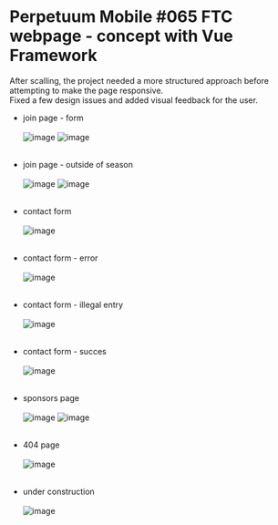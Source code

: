 # Perpetuum Mobile #065 FTC webpage - concept with Vue Framework
After scalling, the project needed a more structured approach before attempting to make the page responsive.  
Fixed a few design issues and added visual feedback for the user.

- join page - form <br /> <br />
![image](https://github.com/Alle43221/Vue-Perpetuum-Mobile-Website/assets/79206599/021c552c-fbb4-4da3-9e98-5dd1277e50d6)
![image](https://github.com/Alle43221/Vue-Perpetuum-Mobile-Website/assets/79206599/a1f583eb-994b-4167-8db9-3188842312a2)<br /> <br />

- join page - outside of season <br /> <br />
![image](https://github.com/Alle43221/Vue-Perpetuum-Mobile-Website/assets/79206599/c935c38b-bbd5-4732-9da0-85a8d73dfc9e)
![image](https://github.com/Alle43221/Vue-Perpetuum-Mobile-Website/assets/79206599/a6a96fbf-407a-42cd-aaf0-d67c5e8e4584)<br /> <br />

- contact form <br /> <br />
![image](https://github.com/Alle43221/Vue-Perpetuum-Mobile-Website/assets/79206599/41eadbfc-4145-45ea-83f0-9b616ae6b85d)<br /> <br />

- contact form - error <br /> <br />
![image](https://github.com/Alle43221/Vue-Perpetuum-Mobile-Website/assets/79206599/b86070ce-4b17-4f5c-b7ed-acb1d8fbaf5d) <br /> <br />

- contact form - illegal entry <br /> <br />
![image](https://github.com/Alle43221/Vue-Perpetuum-Mobile-Website/assets/79206599/f7db1571-4969-4c8b-86b4-f08f4588d8fb) <br /> <br />

- contact form - succes <br /> <br />
![image](https://github.com/Alle43221/Vue-Perpetuum-Mobile-Website/assets/79206599/bb2ca5e9-1030-4666-883a-648e31e6f651)<br /> <br />

- sponsors page <br /> <br />
![image](https://github.com/Alle43221/Vue-Perpetuum-Mobile-Website/assets/79206599/2b41e1d2-8b3b-4561-80b7-87b224a57bab)
![image](https://github.com/Alle43221/Vue-Perpetuum-Mobile-Website/assets/79206599/560116bd-7482-4f16-9067-4bc8a47cb349)<br /> <br />

- 404 page <br /> <br />
![image](https://github.com/Alle43221/Vue-Perpetuum-Mobile-Website/assets/79206599/84d0a027-6b2e-4d52-be1b-4367186c2cd7)<br /> <br />

- under construction <br /> <br />
![image](https://github.com/Alle43221/Vue-Perpetuum-Mobile-Website/assets/79206599/d689778d-c264-49ed-b369-a25650f93cdc)
